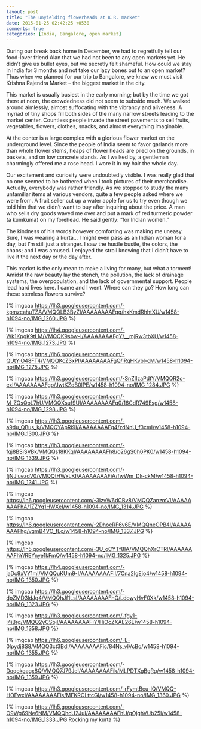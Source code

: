```yaml
---
layout: post
title: "The unyielding flowerheads at K.R. market"
date: 2015-01-25 02:42:25 +0530
comments: true
categories: [India, Bangalore, open market] 
---
```

During our break back home in December, we had to regretfully tell our food-lover friend Alan that we had not been to any open markets yet.   He didn’t give us bullet eyes, but we secretly felt shameful.   How could we stay in India for 3 months and not take our lazy bones out to an open market? Thus when we planned for our trip to Bangalore, we knew we must visit Krishna Rajendra Market – the biggest market in the city.

This market is usually busiest in the early morning; but by the time we got there at noon, the crowdedness did not seem to subside much.  We walked around aimlessly, almost suffocating with the vibrancy and aliveness.  A myriad of tiny shops fill both sides of the many narrow streets leading to the market center. Countless people invade the street pavements to sell fruits, vegetables, flowers, clothes, snacks, and almost everything imaginable. 

At the center is a large complex with a glorious flower market on the underground level.  Since the people of India seem to favor garlands more than whole flower stems, heaps of flower heads are piled on the grounds, in baskets, and on low concrete stands. As I walked by, a gentleman charmingly offered me a rose head.  I wore it in my hair the whole day.

Our excitement and curiosity were undoubtedly visible. I was really glad that no one seemed to be bothered when I took pictures of their merchandise.  Actually, everybody was rather friendly.  As we stopped to study the many unfamiliar items at various vendors, quite a few people asked where we were from.  A fruit seller cut up a water apple for us to try even though we told him that we didn’t want to buy after inquiring about the price.  A man who sells dry goods waved me over and put a mark of red turmeric powder (a kumkuma) on my forehead.  He said gently:  “for Indian women.” 

The kindness of his words however comforting was making me uneasy.  Sure, I was wearing a kurta... I might even pass as an Indian woman for a day, but I’m still just a stranger.  I saw the hustle bustle, the colors, the chaos; and I was amused.  I enjoyed the stroll knowing that I didn’t have to live it the next day or the day after.  

This market is the only mean to make a living for many, but what a torment! Amidst the raw beauty lay the stench, the pollution, the lack of drainage systems, the overpopulation, and the lack of governmental support.  People lead hard lives here.  I came and I went.  Where can they go?  How long can these stemless flowers survive?

{% imgcap https://lh3.googleusercontent.com/-kpmzcahuTZA/VMQQLB3ByZI/AAAAAAAAFgg/hxKmdRhhtXU/w1458-h1094-no/IMG_1260.JPG %}

{% imgcap https://lh4.googleusercontent.com/-Wk1KpgK9tLM/VMQQK9sbw-I/AAAAAAAAFgY/__mjRw3tbXU/w1458-h1094-no/IMG_1273.JPG %}

{% imgcap https://lh6.googleusercontent.com/-QUtYlO48FT4/VMQQKcZ3xPI/AAAAAAAAFgQ/iRqHKvbl-cM/w1458-h1094-no/IMG_1275.JPG %}

{% imgcap https://lh3.googleusercontent.com/-SnZIIzaPdtY/VMQQR2c-exI/AAAAAAAAFgo/JwtKZdB0lPE/w1458-h1094-no/IMG_1284.JPG %}

{% imgcap https://lh3.googleusercontent.com/-M_ZQsQoL7hU/VMQQXsuf9UI/AAAAAAAAFg0/16CdR749Esg/w1458-h1094-no/IMG_1298.JPG %}

{% imgcap https://lh3.googleusercontent.com/-a9du_QBus_k/VMQQYApRi9I/AAAAAAAAFg4/zdNnU_f3cmI/w1458-h1094-no/IMG_1300.JPG %}

{% imgcap https://lh3.googleusercontent.com/-fqj8BSiSVBk/VMQQs18KKqI/AAAAAAAAFh8/o26gS0h6PK0/w1458-h1094-no/IMG_1339.JPG %}

{% imgcap https://lh3.googleusercontent.com/-fjNJluezdV0/VMQQtHWxLKI/AAAAAAAAFiA/fwWm_Dk-ckM/w1458-h1094-no/IMG_1341.JPG %}

{% imgcap https://lh6.googleusercontent.com/-3IzvW6dCBv8/VMQQZanzmVI/AAAAAAAAFhA/1ZZYq1HWXeI/w1458-h1094-no/IMG_1314.JPG %}

{% imgcap https://lh6.googleusercontent.com/-2DhoeRF6v6E/VMQQneOPB4I/AAAAAAAAFhg/vqmB4VO_fLc/w1458-h1094-no/IMG_1337.JPG %}

{% imgcap https://lh5.googleusercontent.com/-3U_oCYTf8IA/VMQQhXrCTRI/AAAAAAAAFhY/REYnye1kFmQ/w1458-h1094-no/IMG_1325.JPG %}

{% imgcap https://lh4.googleusercontent.com/-jaDc9xVY1mI/VMQQuKUm9-I/AAAAAAAAFiI/7Cna2IgEjo4/w1458-h1094-no/IMG_1350.JPG %}

{% imgcap https://lh3.googleusercontent.com/-dpZMD3ldJg4/VMQQhJf1LsI/AAAAAAAAFhQ/LdowyHvF0Xk/w1458-h1094-no/IMG_1323.JPG %}

{% imgcap https://lh3.googleusercontent.com/-fgy1-j4iBrg/VMQQ2yCSbjI/AAAAAAAAFiY/HiOcZXAE26E/w1458-h1094-no/IMG_1358.JPG %}

{% imgcap https://lh6.googleusercontent.com/-E-0lpydj8S8/VMQQ3ct3BdI/AAAAAAAAFic/84Ns_vlVcBo/w1458-h1094-no/IMG_1355.JPG %}

{% imgcap https://lh3.googleusercontent.com/-Doqokgagx8Q/VMQQ7J79JeI/AAAAAAAAFik/MLPDTXgBgRg/w1458-h1094-no/IMG_1359.JPG %}

{% imgcap https://lh3.googleusercontent.com/-rFymtBcu-lQ/VMQQ-HOFwxI/AAAAAAAAFis/MFKROLttcGI/w1458-h1094-no/IMG_1360.JPG %}

{% imgcap https://lh5.googleusercontent.com/-O9Wg69Ne6NM/VMQQhcU2JuI/AAAAAAAAFhU/gOjghVUb25I/w1458-h1094-no/IMG_1333.JPG Rocking my kurta %}
